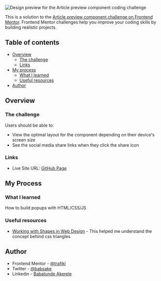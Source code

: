 ![Design preview for the Article preview component coding challenge](https://res.cloudinary.com/dz209s6jk/image/upload/v1593198709/Challenges/xjpdhdjod58zbaaw0fmo.jpg)

This is a solution to the [Article preview component challenge on Frontend Mentor](https://www.frontendmentor.io/challenges/article-preview-component-dYBN_pYFT). Frontend Mentor challenges help you improve your coding skills by building realistic projects.

## Table of contents

- [Overview](#overview)
  - [The challenge](#the-challenge)
  - [Links](#links)
- [My process](#my-process)
  - [What I learned](#what-i-learned)
  - [Useful resources](#useful-resources)
- [Author](#author)


## Overview

### The challenge

Users should be able to:

- View the optimal layout for the component depending on their device's screen size
- See the social media share links when they click the share icon

### Links

- Live Site URL: [GitHub Page](https://trafiki.github.io/article-preview-component/)

## My Process

### What I learned

How to build popups with HTML/CSS/JS

### Useful resources

- [Working with Shapes in Web Design](https://css-tricks.com/working-with-shapes-in-web-design/) - This helped me understand the concept behind css triangles


## Author

- Frontend Mentor - [@trafiki](https://www.frontendmentor.io/profile/trafiki)
- Twitter - [@babsake](https://www.twitter.com/babsake)
- Linkedin - [Babatunde Akerele](https://www.linkedin.com/in/babatunde-akerele/)
